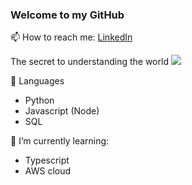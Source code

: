 ### Welcome to my GitHub

📫 How to reach me: [LinkedIn](https://www.linkedin.com/in/brad-webb-101/)

The secret to understanding the world
<img src="https://render.githubusercontent.com/render/math?math=t = \frac{\bar x - \mu}{s - \sqrt{n}}">

:mega: Languages   
* Python
* Javascript (Node)
* SQL

🌱 I’m currently learning:    
* Typescript
* AWS cloud
                                
                                
<!--
**BradWebb101/BradWebb101** is a ✨ _special_ ✨ repository because its `README.md` (this file) appears on your GitHub profile.

Here are some ideas to get you started:

- 🔭 I’m currently working on ...
- 🌱 I’m currently learning ...
- 👯 I’m looking to collaborate on ...
- 🤔 I’m looking for help with ...
- 💬 Ask me about ...
- 📫 How to reach me: ...
- 😄 Pronouns: ...
- ⚡ Fun fact: ...
-->
